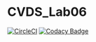 # CVDS_Lab06

[![CircleCI](https://circleci.com/gh/sebastianmina/CVDS_Lab06.svg?style=shield)](https://app.circleci.com/pipelines/github/sebastianmina)
[![Codacy Badge](https://app.codacy.com/project/badge/Grade/258129df42ff4b18b1aef3cf1190dede)](https://www.codacy.com/gh/sebastianmina/CVDS_Lab06/dashboard?utm_source=github.com&amp;utm_medium=referral&amp;utm_content=sebastianmina/CVDS_Lab06&amp;utm_campaign=Badge_Grade)
